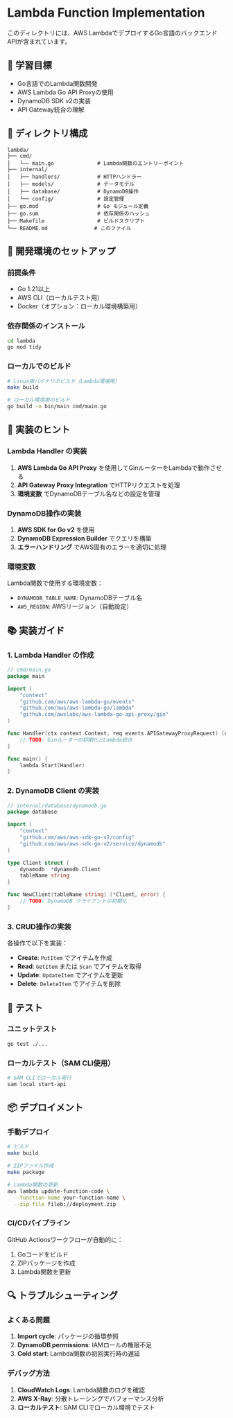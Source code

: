 # Lambda Function Implementation

このディレクトリには、AWS LambdaでデプロイするGo言語のバックエンドAPIが含まれています。

## 🎯 学習目標

- Go言語でのLambda関数開発
- AWS Lambda Go API Proxyの使用
- DynamoDB SDK v2の実装
- API Gateway統合の理解

## 📁 ディレクトリ構成

```
lambda/
├── cmd/
│   └── main.go              # Lambda関数のエントリーポイント
├── internal/
│   ├── handlers/            # HTTPハンドラー
│   ├── models/              # データモデル
│   ├── database/            # DynamoDB操作
│   └── config/              # 設定管理
├── go.mod                   # Go モジュール定義
├── go.sum                   # 依存関係のハッシュ
├── Makefile                 # ビルドスクリプト
└── README.md               # このファイル
```

## 🚀 開発環境のセットアップ

### 前提条件

- Go 1.21以上
- AWS CLI（ローカルテスト用）
- Docker（オプション：ローカル環境構築用）

### 依存関係のインストール

```bash
cd lambda
go mod tidy
```

### ローカルでのビルド

```bash
# Linux用バイナリのビルド（Lambda環境用）
make build

# ローカル環境用のビルド
go build -o bin/main cmd/main.go
```

## 🔧 実装のヒント

### Lambda Handler の実装

1. **AWS Lambda Go API Proxy** を使用してGinルーターをLambdaで動作させる
2. **API Gateway Proxy Integration** でHTTPリクエストを処理
3. **環境変数** でDynamoDBテーブル名などの設定を管理

### DynamoDB操作の実装

1. **AWS SDK for Go v2** を使用
2. **DynamoDB Expression Builder** でクエリを構築
3. **エラーハンドリング** でAWS固有のエラーを適切に処理

### 環境変数

Lambda関数で使用する環境変数：

- `DYNAMODB_TABLE_NAME`: DynamoDBテーブル名
- `AWS_REGION`: AWSリージョン（自動設定）

## 📚 実装ガイド

### 1. Lambda Handler の作成

```go
// cmd/main.go
package main

import (
    "context"
    "github.com/aws/aws-lambda-go/events"
    "github.com/aws/aws-lambda-go/lambda"
    "github.com/awslabs/aws-lambda-go-api-proxy/gin"
)

func Handler(ctx context.Context, req events.APIGatewayProxyRequest) (events.APIGatewayProxyResponse, error) {
    // TODO: Ginルーターの初期化とLambda統合
}

func main() {
    lambda.Start(Handler)
}
```

### 2. DynamoDB Client の実装

```go
// internal/database/dynamodb.go
package database

import (
    "context"
    "github.com/aws/aws-sdk-go-v2/config"
    "github.com/aws/aws-sdk-go-v2/service/dynamodb"
)

type Client struct {
    dynamodb  *dynamodb.Client
    tableName string
}

func NewClient(tableName string) (*Client, error) {
    // TODO: DynamoDB クライアントの初期化
}
```

### 3. CRUD操作の実装

各操作で以下を実装：

- **Create**: `PutItem` でアイテムを作成
- **Read**: `GetItem` または `Scan` でアイテムを取得
- **Update**: `UpdateItem` でアイテムを更新
- **Delete**: `DeleteItem` でアイテムを削除

## 🧪 テスト

### ユニットテスト

```bash
go test ./...
```

### ローカルテスト（SAM CLI使用）

```bash
# SAM CLIでローカル実行
sam local start-api
```

## 📦 デプロイメント

### 手動デプロイ

```bash
# ビルド
make build

# ZIPファイル作成
make package

# Lambda関数の更新
aws lambda update-function-code \
  --function-name your-function-name \
  --zip-file fileb://deployment.zip
```

### CI/CDパイプライン

GitHub Actionsワークフローが自動的に：

1. Goコードをビルド
2. ZIPパッケージを作成
3. Lambda関数を更新

## 🔍 トラブルシューティング

### よくある問題

1. **Import cycle**: パッケージの循環参照
2. **DynamoDB permissions**: IAMロールの権限不足
3. **Cold start**: Lambda関数の初回実行時の遅延

### デバッグ方法

1. **CloudWatch Logs**: Lambda関数のログを確認
2. **AWS X-Ray**: 分散トレーシングでパフォーマンス分析
3. **ローカルテスト**: SAM CLIでローカル環境でテスト